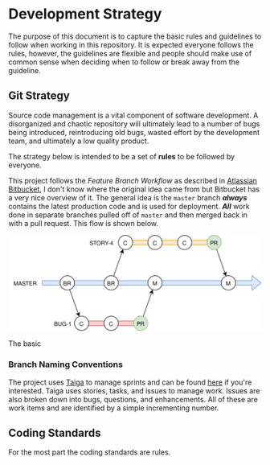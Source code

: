 # Development Strategy
The purpose of this document is to capture the basic rules and guidelines to follow when working in this repository.  It is expected everyone follows the rules, however, the guidelines are flexible and people should make use of common sense when deciding when to follow or break away from the guideline.

## Git Strategy
Source code management is a vital component of software development.  A disorganized and chaotic repository will ultimately lead to a number of bugs being introduced, reintroducing old bugs, wasted effort by the development team, and ultimately a low quality product.

The strategy below is intended to be a set of **rules** to be followed by everyone.

This project follows the *Feature Branch Workflow* as described in [Atlassian Bitbucket](https://www.atlassian.com/git/tutorials/comparing-workflows/feature-branch-workflow), I don't know where the original idea came from but Bitbucket has a very nice overview of it.  The general idea is the ``master`` branch ***always*** contains the latest production code and is used for deployment.  ***All*** work done in separate branches pulled off of ``master`` and then merged back in with a pull request.  This flow is shown below.

![Feature Branch Workflow](./misc/git-flow.svg)

The basic 

### Branch Naming Conventions
The project uses [Taiga](https://taiga.io/) to manage sprints and can be found [here](https://tree.taiga.io/project/bart-c137-s2019-ftpclient/timeline) if you're interested.  Taiga uses stories, tasks, and issues to manage work.  Issues are also broken down into bugs, questions, and enhancements.  All of these are work items and are identified by a simple incrementing number.

## Coding Standards
For the most part the coding standards are rules.